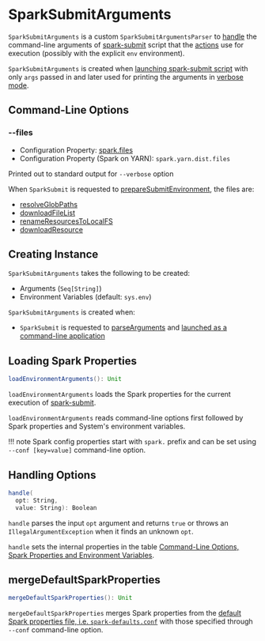 # SparkSubmitArguments

`SparkSubmitArguments` is a custom `SparkSubmitArgumentsParser` to [handle](#handle) the command-line arguments of [spark-submit](spark-submit.md) script that the [actions](spark-submit.md#actions) use for execution (possibly with the explicit `env` environment).

`SparkSubmitArguments` is created when [launching spark-submit script](#main) with only `args` passed in and later used for printing the arguments in [verbose mode](#verbose-mode).

## Command-Line Options

### <span id="files"> --files

* Configuration Property: [spark.files](../configuration-properties.md#spark.files)
* Configuration Property (Spark on YARN): `spark.yarn.dist.files`

Printed out to standard output for `--verbose` option

When `SparkSubmit` is requested to [prepareSubmitEnvironment](SparkSubmit.md#prepareSubmitEnvironment), the files are:

* [resolveGlobPaths](DependencyUtils.md#resolveGlobPaths)
* [downloadFileList](DependencyUtils.md#downloadFileList)
* [renameResourcesToLocalFS](SparkSubmit.md#renameResourcesToLocalFS)
* [downloadResource](SparkSubmit.md#downloadResource)

## Creating Instance

`SparkSubmitArguments` takes the following to be created:

* <span id="args"> Arguments (`Seq[String]`)
* <span id="env"> Environment Variables (default: `sys.env`)

`SparkSubmitArguments` is created when:

* `SparkSubmit` is requested to [parseArguments](SparkSubmit.md#parseArguments) and [launched as a command-line application](SparkSubmit.md#main)

## <span id="loadEnvironmentArguments"> Loading Spark Properties

```scala
loadEnvironmentArguments(): Unit
```

`loadEnvironmentArguments` loads the Spark properties for the current execution of [spark-submit](spark-submit.md).

`loadEnvironmentArguments` reads command-line options first followed by Spark properties and System's environment variables.

!!! note
    Spark config properties start with `spark.` prefix and can be set using `--conf [key=value]` command-line option.

## <span id="handle"> Handling Options

```scala
handle(
  opt: String,
  value: String): Boolean
```

`handle` parses the input `opt` argument and returns `true` or throws an `IllegalArgumentException` when it finds an unknown `opt`.

`handle` sets the internal properties in the table [Command-Line Options, Spark Properties and Environment Variables](spark-submit.md#options-properties-variables).

## <span id="mergeDefaultSparkProperties"> mergeDefaultSparkProperties

```scala
mergeDefaultSparkProperties(): Unit
```

`mergeDefaultSparkProperties` merges Spark properties from the [default Spark properties file, i.e. `spark-defaults.conf`](../spark-properties.md#spark-defaults-conf) with those specified through `--conf` command-line option.
